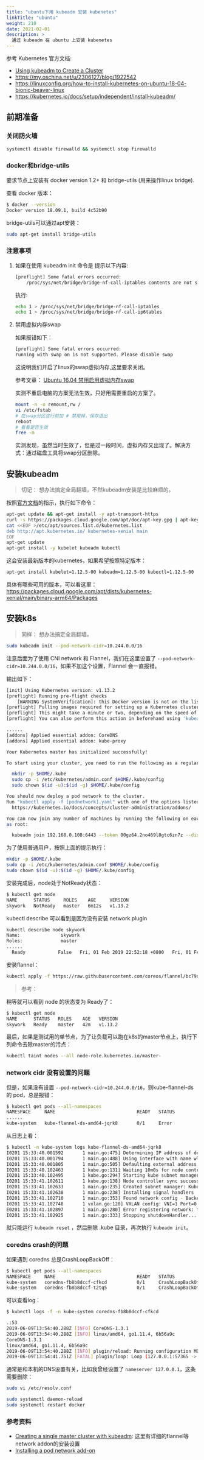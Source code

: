 ```yaml
---
title: "ubuntu下用 kubeadm 安装 kubenetes"
linkTitle: "ubuntu"
weight: 210
date: 2021-02-01
description: >
  通过 kubeadm 在 ubuntu 上安装 kubenetes
---
```



参考 Kubernetes 官方文档:

- [Using kubeadm to Create a Cluster](https://kubernetes.io/docs/setup/independent/create-cluster-kubeadm/)
- https://my.oschina.net/u/2306127/blog/1922542
- https://linuxconfig.org/how-to-install-kubernetes-on-ubuntu-18-04-bionic-beaver-linux
- https://kubernetes.io/docs/setup/independent/install-kubeadm/

## 前期准备

### 关闭防火墙
```bash
systemctl disable firewalld && systemctl stop firewalld
```

### docker和bridge-utils

要求节点上安装有 docker version 1.2+ 和 bridge-utils (用来操作linux bridge).

查看 docker 版本：

```bash
$ docker --version
Docker version 18.09.1, build 4c52b90
```

bridge-utils可以通过apt安装：

```bash
sudo apt-get install bridge-utils
```

### 注意事项

1. 如果在使用 kubeadm init 命令是 提示以下内容:

    ```bash
    [preflight] Some fatal errors occurred:
        /proc/sys/net/bridge/bridge-nf-call-iptables contents are not set to 1
    ```

    执行:
    ```bash
    echo 1 > /proc/sys/net/bridge/bridge-nf-call-iptables
    echo 1 > /proc/sys/net/bridge/bridge-nf-call-ip6tables
    ```

1. 禁用虚拟内存swap

	如果报错如下：

	```bash
    [preflight] Some fatal errors occurred:
	running with swap on is not supported. Please disable swap
	```

	这说明我们开启了linux的swap虚拟内存,这里要求关闭。

    参考文章： [Ubuntu 16.04 禁用启用虚拟内存swap](http://blog.csdn.net/csdn_duomaomao/article/details/75142769)

    实测不重启电脑的方案无法生效，只好用需要重启的方案了。

    ```bash
    mount -n -o remount,rw /
    vi /etc/fstab
    # 在swap分区这行前加 # 禁用掉，保存退出
    reboot
    # 看看是否生效
    free -m
	 ```

	实测发现，虽然当时生效了，但是过一段时间，虚拟内存又出现了。解决方式：通过磁盘工具将swap分区删除。

## 安装kubeadm

> 切记： 想办法搞定全局翻墙，不然kubeadm安装是比较麻烦的。

按照[官方文档](https://kubernetes.io/docs/setup/independent/install-kubeadm/)的指示，执行如下命令：

```bash
apt-get update && apt-get install -y apt-transport-https
curl -s https://packages.cloud.google.com/apt/doc/apt-key.gpg | apt-key add -
cat <<EOF >/etc/apt/sources.list.d/kubernetes.list
deb http://apt.kubernetes.io/ kubernetes-xenial main
EOF
apt-get update
apt-get install -y kubelet kubeadm kubectl
```

这会安装最新版本的kubernetes，如果希望按照特定版本：

```bash
apt-get install kubelet=1.12.5-00 kubeadm=1.12.5-00 kubectl=1.12.5-00
```

具体有哪些可用的版本，可以看这里：https://packages.cloud.google.com/apt/dists/kubernetes-xenial/main/binary-arm64/Packages

## 安装k8s

> 同样： 想办法搞定全局翻墙。

```bash
sudo kubeadm init --pod-network-cidr=10.244.0.0/16
```

注意后面为了使用 CNI network 和 Flannel，我们在这里设置了 `--pod-network-cidr=10.244.0.0/16`，如果不加这个设置，Flannel 会一直报错。

输出如下：

```bash
[init] Using Kubernetes version: v1.13.2
[preflight] Running pre-flight checks
	[WARNING SystemVerification]: this Docker version is not on the list of validated versions: 18.09.1. Latest validated version: 18.06
[preflight] Pulling images required for setting up a Kubernetes cluster
[preflight] This might take a minute or two, depending on the speed of your internet connection
[preflight] You can also perform this action in beforehand using 'kubeadm config images pull'

......
[addons] Applied essential addon: CoreDNS
[addons] Applied essential addon: kube-proxy

Your Kubernetes master has initialized successfully!

To start using your cluster, you need to run the following as a regular user:

  mkdir -p $HOME/.kube
  sudo cp -i /etc/kubernetes/admin.conf $HOME/.kube/config
  sudo chown $(id -u):$(id -g) $HOME/.kube/config

You should now deploy a pod network to the cluster.
Run "kubectl apply -f [podnetwork].yaml" with one of the options listed at:
  https://kubernetes.io/docs/concepts/cluster-administration/addons/

You can now join any number of machines by running the following on each node
as root:

  kubeadm join 192.168.0.108:6443 --token 00gz64.2no469l8gtc6zn7z --discovery-token-ca-cert-hash sha256:cca3a639e335bf437d2220d86482e767a6bfa81ca93d2531e6c30b4a09b17322
```

为了使用普通用户，按照上面的提示执行：

```bash
mkdir -p $HOME/.kube
sudo cp -i /etc/kubernetes/admin.conf $HOME/.kube/config
sudo chown $(id -u):$(id -g) $HOME/.kube/config
```

安装完成后，node处于NotReady状态：

```bash
$ kubectl get node
NAME      STATUS     ROLES    AGE     VERSION
skywork   NotReady   master   6m12s   v1.13.2
```

kubectl describe 可以看到是因为没有安装 network plugin

```bash
kubectl describe node skywork
Name:               skywork
Roles:              master
......
  Ready            False   Fri, 01 Feb 2019 22:52:18 +0800   Fri, 01 Feb 2019 22:45:44 +0800   KubeletNotReady              runtime network not ready: NetworkReady=false reason:NetworkPluginNotReady message:docker: network plugin is not ready: cni config uninitialized
```

安装flannel：

```bash
kubectl apply -f https://raw.githubusercontent.com/coreos/flannel/bc79dd1505b0c8681ece4de4c0d86c5cd2643275/Documentation/kube-flannel.yml
```

> 参考：

稍等就可以看到 node 的状态变为 Ready了：

```bash
$ kubectl get node
NAME      STATUS   ROLES    AGE   VERSION
skywork   Ready    master   42m   v1.13.2
```

最后，如果是测试用的单节点，为了让负载可以跑在k8s的master节点上，执行下列命令去除master的污点：

```bash
kubectl taint nodes --all node-role.kubernetes.io/master-
```

### network cidr 没有设置的问题

但是，如果没有设置 `--pod-network-cidr=10.244.0.0/16`，则kube-flannel-ds 的 pod，总是报错：

```bash
$ kubectl get pods --all-namespaces
NAMESPACE     NAME                              READY   STATUS              RESTARTS   AGE
......
kube-system   kube-flannel-ds-amd64-jqrk8       0/1     Error               6          6m48s
```

从日志上看：

```bash
$ kubectl -n kube-system logs kube-flannel-ds-amd64-jqrk8
I0201 15:33:40.001592       1 main.go:475] Determining IP address of default interface
I0201 15:33:40.001794       1 main.go:488] Using interface with name wlp6s0 and address 192.168.0.108
I0201 15:33:40.001805       1 main.go:505] Defaulting external address to interface address (192.168.0.108)
I0201 15:33:40.102463       1 kube.go:131] Waiting 10m0s for node controller to sync
I0201 15:33:40.102495       1 kube.go:294] Starting kube subnet manager
I0201 15:33:41.102611       1 kube.go:138] Node controller sync successful
I0201 15:33:41.102633       1 main.go:235] Created subnet manager: Kubernetes Subnet Manager - skywork
I0201 15:33:41.102638       1 main.go:238] Installing signal handlers
I0201 15:33:41.102710       1 main.go:353] Found network config - Backend type: vxlan
I0201 15:33:41.102748       1 vxlan.go:120] VXLAN config: VNI=1 Port=0 GBP=false DirectRouting=false
E0201 15:33:41.102897       1 main.go:280] Error registering network: failed to acquire lease: node "skywork" pod cidr not assigned
I0201 15:33:41.102925       1 main.go:333] Stopping shutdownHandler...
```

就只能运行 `kubeadm reset` ，然后删除 .kube 目录，再次执行 `kubeadm init`。

### coredns crash的问题

如果遇到 coredns 总是CrashLoopBackOff：

```bash
$ kubectl get pods --all-namespaces
NAMESPACE     NAME                              READY   STATUS             RESTARTS   AGE
kube-system   coredns-fb8b8dccf-cfkcd           0/1     CrashLoopBackOff   2          113s
kube-system   coredns-fb8b8dccf-t2tq5           0/1     CrashLoopBackOff   2          113s
```

可以查看log：

```bash
$ kubectl logs -f -n kube-system coredns-fb8b8dccf-cfkcd

.:53
2019-06-09T13:54:40.288Z [INFO] CoreDNS-1.3.1
2019-06-09T13:54:40.288Z [INFO] linux/amd64, go1.11.4, 6b56a9c
CoreDNS-1.3.1
linux/amd64, go1.11.4, 6b56a9c
2019-06-09T13:54:40.288Z [INFO] plugin/reload: Running configuration MD5 = 599b9eb76b8c147408aed6a0bbe0f669
2019-06-09T13:54:41.751Z [FATAL] plugin/loop: Loop (127.0.0.1:57365 -> :53) detected for zone ".", see https://coredns.io/plugins/loop#troubleshooting. Query: "HINFO 3116341138164139510.3359948439978079754."
```
通常是和本机的DNS设置有关，比如我曾经设置了 `nameserver 127.0.0.1`，这条需要删除：

```bash
sudo vi /etc/resolv.conf

sudo systemctl daemon-reload
sudo systemctl restart docker
```





### 参考资料

- [Creating a single master cluster with kubeadm](https://kubernetes.io/docs/setup/independent/create-cluster-kubeadm/): 这里有详细的flannel等network addon的安装设置
- [Installing a pod network add-on](https://ithelp.ithome.com.tw/articles/10209632?sc=iThelpR)